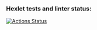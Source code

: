 ### Hexlet tests and linter status:
[![Actions Status](https://github.com/Staffelhof/frontend-project-46/workflows/hexlet-check/badge.svg)](https://github.com/Staffelhof/frontend-project-46/actions)